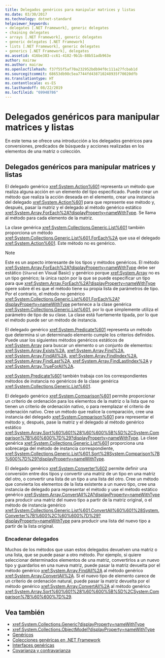 ```yaml
---
title: Delegados genéricos para manipular matrices y listas
ms.date: 03/30/2017
ms.technology: dotnet-standard
helpviewer_keywords:
- delegates [.NET Framework], generic delegates
- chaining delegates
- arrays [.NET Framework], generic delegates
- generic delegates [.NET Framework]
- lists [.NET Framework], generic delegates
- generics [.NET Framework], delegates
ms.assetid: 416be383-cc61-4102-9b1b-88b51adb963e
author: mairaw
ms.author: mairaw
ms.openlocfilehash: f37f55f5af70a232952bdb94f0c111a27fcbab1d
ms.sourcegitcommit: 68653db98c5ea7744fd438710248935f70020dfb
ms.translationtype: HT
ms.contentlocale: es-ES
ms.lasthandoff: 08/22/2019
ms.locfileid: "69948786"
---
```

# <a name="generic-delegates-for-manipulating-arrays-and-lists"></a>Delegados genéricos para manipular matrices y listas
En este tema se ofrece una introducción a los delegados genéricos para conversiones, predicados de búsqueda y acciones realizadas en los elementos de una matriz o colección.  
  
## <a name="generic-delegates-for-manipulating-arrays-and-lists"></a>Delegados genéricos para manipular matrices y listas  
 El delegado genérico <xref:System.Action%601> representa un método que realiza alguna acción en un elemento del tipo especificado. Puede crear un método que realiza la acción deseada en el elemento, crear una instancia del delegado <xref:System.Action%601> para que represente ese método y, después, pasar la matriz y el delegado al método genérico estático <xref:System.Array.ForEach%2A?displayProperty=nameWithType>. Se llama al método para cada elemento de la matriz.  
  
 La clase genérica <xref:System.Collections.Generic.List%601> también proporciona un método <xref:System.Collections.Generic.List%601.ForEach%2A> que usa el delegado <xref:System.Action%601>. Este método no es genérico.  
  
> [!NOTE]
> Este es un aspecto interesante de los tipos y métodos genéricos. El método <xref:System.Array.ForEach%2A?displayProperty=nameWithType> debe ser estático (`Shared` en Visual Basic) y genérico porque <xref:System.Array> no es un tipo genérico; la única razón por la que se puede especificar un tipo para que <xref:System.Array.ForEach%2A?displayProperty=nameWithType> opere sobre él es que el método tiene su propia lista de parámetros de tipo. Por el contrario, el método no genérico <xref:System.Collections.Generic.List%601.ForEach%2A?displayProperty=nameWithType> pertenece a la clase genérica <xref:System.Collections.Generic.List%601>, por lo que simplemente utiliza el parámetro de tipo de su clase. La clase está fuertemente tipada, por lo que el método puede ser un método de instancia.  
  
 El delegado genérico <xref:System.Predicate%601> representa un método que determina si un determinado elemento cumple los criterios definidos. Puede usar los siguientes métodos genéricos estáticos de <xref:System.Array> para buscar un elemento o un conjunto de elementos: <xref:System.Array.Exists%2A>, <xref:System.Array.Find%2A>, <xref:System.Array.FindAll%2A>, <xref:System.Array.FindIndex%2A>, <xref:System.Array.FindLast%2A>, <xref:System.Array.FindLastIndex%2A> y <xref:System.Array.TrueForAll%2A>.  
  
 <xref:System.Predicate%601> también trabaja con los correspondientes métodos de instancia no genéricos de la clase genérica <xref:System.Collections.Generic.List%601>.  
  
 El delegado genérico <xref:System.Comparison%601> permite proporcionar un criterio de ordenación para los elementos de la matriz o la lista que no tienen un criterio de ordenación nativo, o para reemplazar el criterio de ordenación nativo. Cree un método que realice la comparación, cree una instancia del delegado <xref:System.Comparison%601> para representar el método y, después, pase la matriz y el delegado al método genérico estático <xref:System.Array.Sort%60%601%28%60%600%5B%5D%2CSystem.Comparison%7B%60%600%7D%29?displayProperty=nameWithType>. La clase genérica <xref:System.Collections.Generic.List%601> proporciona una sobrecarga del método de instancia correspondiente, <xref:System.Collections.Generic.List%601.Sort%28System.Comparison%7B%600%7D%29?displayProperty=nameWithType>.  
  
 El delegado genérico <xref:System.Converter%602> permite definir una conversión entre dos tipos y convertir una matriz de un tipo en una matriz del otro, o convertir una lista de un tipo a una lista del otro. Cree un método que convierta los elementos de la lista existente a un nuevo tipo, cree una instancia de delegado para representar el método y use el método estático genérico <xref:System.Array.ConvertAll%2A?displayProperty=nameWithType> para producir una matriz del nuevo tipo a partir de la matriz original, o el método de instancia genérico <xref:System.Collections.Generic.List%601.ConvertAll%60%601%28System.Converter%7B%600%2C%60%600%7D%29?displayProperty=nameWithType> para producir una lista del nuevo tipo a partir de la lista original.  
  
### <a name="chaining-delegates"></a>Encadenar delegados  
 Muchos de los métodos que usan estos delegados devuelven una matriz o una lista, que se puede pasar a otro método. Por ejemplo, si quiere seleccionar determinados elementos de una matriz, convertirlos a un nuevo tipo y guardarlos en una nueva matriz, puede pasar la matriz devuelta por el método genérico <xref:System.Array.FindAll%2A> al método genérico <xref:System.Array.ConvertAll%2A>. Si el nuevo tipo de elemento carece de un criterio de ordenación natural, puede pasar la matriz devuelta por el método genérico <xref:System.Array.ConvertAll%2A> al método genérico <xref:System.Array.Sort%60%601%28%60%600%5B%5D%2CSystem.Comparison%7B%60%600%7D%29>.  
  
## <a name="see-also"></a>Vea también

- <xref:System.Collections.Generic?displayProperty=nameWithType>
- <xref:System.Collections.ObjectModel?displayProperty=nameWithType>
- [Genéricos](../../../docs/standard/generics/index.md)
- [Colecciones genéricas en .NET Framework](../../../docs/standard/generics/collections.md)
- [Interfaces genéricas](../../../docs/standard/generics/interfaces.md)
- [Covarianza y contravarianza](../../../docs/standard/generics/covariance-and-contravariance.md)
